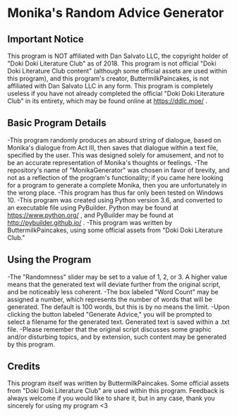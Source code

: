 # Monika's Random Advice Generator

Important Notice
-----
This program is NOT affiliated with Dan Salvato LLC, the copyright holder of "Doki Doki Literature Club" as of 2018.
This program is not official "Doki Doki Literature Club content" (although some official assets are used within
this program), and this program's creator, ButtermilkPaincakes, is not affiliated with Dan Salvato LLC in any form.
This program is completely useless if you have not already completed the official "Doki Doki Literature Club"
in its entirety, which may be found online at https://ddlc.moe/ .

Basic Program Details
-----
-This program randomly produces an absurd string of dialogue, based on Monika's dialogue from Act III, then saves
 that dialogue within a text file, specified by the user. This was designed solely for amusement, and not to be
 an accurate representation of Monika's thoughts or feelings.
-The repository's name of "MonikaGenerator" was chosen in favor of brevity, and not as a reflection of the
 program's functionality; if you came here looking for a program to generate a complete Monika, then you are
 unfortunately in the wrong place.
-This program has thus far only been tested on Windows 10.
-This program was created using Python version 3.6, and converted to an executable file using PyBuilder.
 Python may be found at https://www.python.org/ , and PyBuilder may be found at http://pybuilder.github.io/ .
-This program was written by ButtermilkPaincakes, using some official assets from "Doki Doki Literature Club."

Using the Program
-----
-The "Randomness" slider may be set to a value of 1, 2, or 3. A higher value means that the generated text will
 deviate further from the original script, and be noticeably less coherent.
-The box labeled "Word Count" may be assigned a number, which represents the number of words that will be
 generated. The default is 100 words, but this is by no means the limit.
-Upon clicking the button labeled "Generate Advice," you will be prompted to select a filename for the
 generated text. Generated text is saved within a .txt file.
-Please remember that the original script discusses some graphic and/or disturbing topics, and by extension,
 such content may be generated by this program.
 
 Credits
 -----
 This program itself was written by ButtermilkPaincakes.
 Some official assets from "Doki Doki Literature Club" are used within this program.
 Feedback is always welcome if you would like to share it, but in any case, thank you sincerely for using
 my program <3


